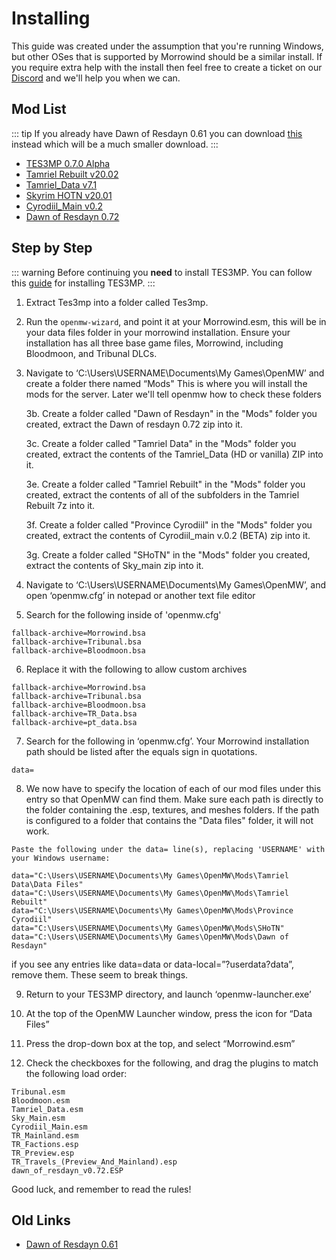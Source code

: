 # Installing
This guide was created under the assumption that you're running Windows, but other OSes that is supported by Morrowind should be a similar install. If you require extra help with the install then feel free to create a ticket on our [Discord](https://discord.gg/XG8r27R) and we'll help you when we can.

## Mod List
::: tip
If you already have Dawn of Resdayn 0.61 you can download [this](https://drive.google.com/file/d/1vqRHr6yFNx3RgtPos335BvYXr--Gy99l/view?usp=sharing) instead which will be a much smaller download.
:::

* [TES3MP 0.7.0 Alpha](https://github.com/TES3MP/openmw-tes3mp/releases/tag/0.7.0-alpha)  
* [Tamriel Rebuilt v20.02](https://www.nexusmods.com/morrowind/mods/42145?tab=files)
* [Tamriel_Data v7.1](https://www.nexusmods.com/morrowind/mods/44537?tab=files)
* [Skyrim HOTN v20.01](https://www.nexusmods.com/morrowind/mods/44921?tab=files)
* [Cyrodiil_Main v0.2](https://www.nexusmods.com/morrowind/mods/44922?tab=files)
* [Dawn of Resdayn 0.72](https://drive.google.com/file/d/14mfgygjlY8WhGI3rtYZyOeo8_FaYSRJF/view?usp=sharing)

## Step by Step
::: warning
Before continuing you **need** to install TES3MP. You can follow this [guide](https://github.com/TES3MP/openmw-tes3mp/wiki/Quickstart-guide) for installing TES3MP.
:::

1. Extract Tes3mp into a folder called Tes3mp.

2. Run the ``openmw-wizard``, and point it at your Morrowind.esm, this will be in your data files folder in your morrowind installation. Ensure your installation has all three base game files, Morrowind, including  Bloodmoon, and Tribunal DLCs.

3. Navigate to ‘C:\Users\USERNAME\Documents\My Games\OpenMW’ and create a folder there named “Mods" This is where you will install the mods for the server. Later we'll tell openmw how to check these folders
   
   3b. Create a folder called "Dawn of Resdayn" in the "Mods" folder you created, extract the Dawn of resdayn 0.72 zip into it.
   
   3c. Create a folder called "Tamriel Data" in the "Mods" folder you created, extract the contents of the Tamriel_Data (HD or vanilla) ZIP into it.
   
   3e. Create a folder called "Tamriel Rebuilt" in the "Mods" folder you created, extract the contents of all of the subfolders in the Tamriel Rebuilt 7z into it.
  
   3f. Create a folder called "Province Cyrodiil" in the "Mods" folder you created, extract the contents of Cyrodiil_main v.0.2 (BETA) zip into it.
  
   3g. Create a folder called "SHoTN" in the "Mods" folder you created, extract the contents of Sky_main zip into it.  

4. Navigate to ‘C:\Users\USERNAME\Documents\My Games\OpenMW’, and open ‘openmw.cfg’ in notepad or another text file editor

5. Search for the following inside of 'openmw.cfg'

``` 
fallback-archive=Morrowind.bsa
fallback-archive=Tribunal.bsa
fallback-archive=Bloodmoon.bsa

```

6. Replace it with the following to allow custom archives

```
fallback-archive=Morrowind.bsa
fallback-archive=Tribunal.bsa
fallback-archive=Bloodmoon.bsa
fallback-archive=TR_Data.bsa
fallback-archive=pt_data.bsa

```

7. Search for the following in ‘openmw.cfg’. Your Morrowind installation path should be listed after the equals sign in quotations.

``` 
data=

```

8. We now have to specify the location of each of our mod files under this entry so that OpenMW can find them. Make sure each path is directly to the folder containing the .esp, textures, and meshes folders. If the path is configured to a folder that contains the "Data files" folder, it will not work.

```
Paste the following under the data= line(s), replacing 'USERNAME' with your Windows username:

data="C:\Users\USERNAME\Documents\My Games\OpenMW\Mods\Tamriel Data\Data Files"
data="C:\Users\USERNAME\Documents\My Games\OpenMW\Mods\Tamriel Rebuilt"
data="C:\Users\USERNAME\Documents\My Games\OpenMW\Mods\Province Cyrodiil"
data="C:\Users\USERNAME\Documents\My Games\OpenMW\Mods\SHoTN"
data="C:\Users\USERNAME\Documents\My Games\OpenMW\Mods\Dawn of Resdayn"

```
if you see any entries like data=data or data-local=”?userdata?data”, remove them. These seem to break things.

9. Return to your TES3MP directory, and launch ‘openmw-launcher.exe’

10. At the top of the OpenMW Launcher window, press the icon for “Data Files”

11. Press the drop-down box at the top, and select “Morrowind.esm”

12. Check the checkboxes for the following, and drag the plugins to match the following load order:

```
Tribunal.esm
Bloodmoon.esm
Tamriel_Data.esm
Sky_Main.esm
Cyrodiil_Main.esm
TR_Mainland.esm
TR_Factions.esp
TR_Preview.esp
TR_Travels_(Preview_And_Mainland).esp
dawn_of_resdayn_v0.72.ESP
```


Good luck, and remember to read the rules!

## Old Links
* [Dawn of Resdayn 0.61](https://drive.google.com/file/d/1Kz3M9udayXR4H9Ba2azbGPhmax5ZFRgT/view?usp=sharing)
